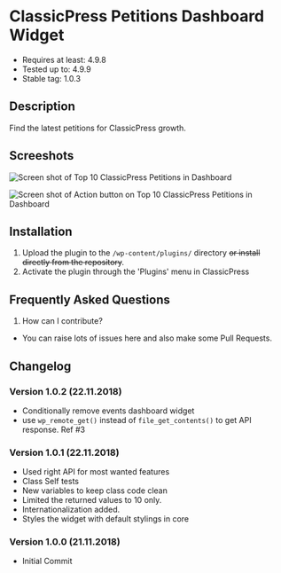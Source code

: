 # ClassicPress Petitions Dashboard Widget
* Requires at least: 4.9.8
* Tested up to: 4.9.9
* Stable tag: 1.0.3

## Description
Find the latest petitions for ClassicPress growth.

## Screeshots
![Screen shot of Top 10 ClassicPress Petitions in Dashboard](https://github.com/bahiirwa/ClassicPressPetitionsDashboard/assets/images/Screenshot-1.png "Screen shot of Top 10 ClassicPress Petitions in Dashboard")

![Screen shot of Action button on Top 10 ClassicPress Petitions in Dashboard](https://github.com/bahiirwa/ClassicPressPetitionsDashboard/assets/images/Screenshot-2.png "Screen shot of Action button on Top 10 ClassicPress Petitions in Dashboard")

## Installation
1. Upload the plugin to the `/wp-content/plugins/` directory ~~or install directly from the repository~~.
1. Activate the plugin through the 'Plugins' menu in ClassicPress

## Frequently Asked Questions
1. How can I contribute?
* You can raise lots of issues here and also make some Pull Requests.

## Changelog

### Version 1.0.2 (22.11.2018)
* Conditionally remove events dashboard widget
* use `wp_remote_get()` instead of `file_get_contents()` to get API response. Ref #3

### Version 1.0.1 (22.11.2018)
* Used right API for most wanted features
* Class Self tests
* New variables to keep class code clean
* Limited the returned values to 10 only.
* Internationalization added.
* Styles the widget with default stylings in core

### Version 1.0.0 (21.11.2018)
* Initial Commit
